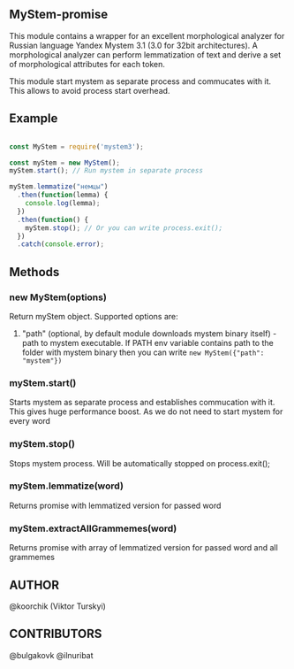 
MyStem-promise
------

This module contains a wrapper for an excellent morphological analyzer for Russian language Yandex Mystem 3.1 (3.0 for 32bit architectures). A morphological analyzer can perform lemmatization of text and derive a set of morphological attributes for each token.


This module start mystem as separate process and commucates with it. 
This allows to avoid process start overhead.

## Example

```javascript

const MyStem = require('mystem3');

const myStem = new MyStem();
myStem.start(); // Run mystem in separate process

myStem.lemmatize("немцы")
  .then(function(lemma) {
    console.log(lemma);
  })
  .then(function() {
    myStem.stop(); // Or you can write process.exit();
  })
  .catch(console.error);

```

## Methods

### new MyStem(options)

Return myStem object. Supported options are:

1. "path" (optional, by default module downloads mystem binary itself) - path to mystem executable. If PATH env variable contains path to the folder with mystem binary then you can write ```new MyStem({"path": "mystem"})```

### myStem.start()

Starts mystem as separate process and establishes commucation with it. This gives huge performance boost. As we do not need to start mystem for every word

### myStem.stop()

Stops mystem process. Will be automatically stopped on process.exit();


### myStem.lemmatize(word)

Returns promise with lemmatized version for passed word

### myStem.extractAllGrammemes(word)

Returns promise with array of lemmatized version for passed word and all grammemes

## AUTHOR

@koorchik (Viktor Turskyi)

## CONTRIBUTORS

@bulgakovk
@ilnuribat


